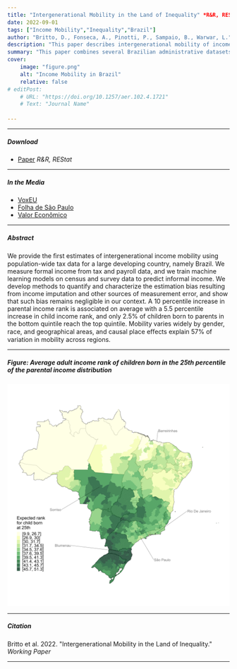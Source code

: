 ```yaml
---
title: "Intergenerational Mobility in the Land of Inequality" *R&R, REStat*
date: 2022-09-01
tags: ["Income Mobility","Inequality","Brazil"]
author: "Britto, D., Fonseca, A., Pinotti, P., Sampaio, B., Warwar, L."
description: "This paper describes intergenerational mobility of income in Brazil." 
summary: "This paper combines several Brazilian administrative datasets to measure individual level intergenerational income mobility." 
cover:
    image: "figure.png"
    alt: "Income Mobility in Brazil"
    relative: false
# editPost:
    # URL: "https://doi.org/10.1257/aer.102.4.1721"
    # Text: "Journal Name"

---
```


---

##### Download

+ [Paper](IGM_BFPSW.pdf) *R&R, REStat*

---

##### In the Media

+ [VoxEU](https://cepr.org/voxeu/columns/intergenerational-mobility-land-inequality-case-brazil)
+ [Folha de São Paulo](https://www1.folha.uol.com.br/mercado/2022/10/filhos-de-familias-pobres-tem-so-25-de-chance-de-chegar-ao-topo-no-brasil.shtml)
+ [Valor Econômico](https://valor.globo.com/brasil/noticia/2022/10/16/no-brasil-local-de-nascimento-afeta-chance-de-subir-na-vida.ghtml)

---

##### Abstract

We provide the ﬁrst estimates of intergenerational income mobility using population-wide tax data for a large developing country, namely Brazil. We measure formal income from tax and payroll data, and we train machine learning models on census and survey data to predict informal income. We develop methods to quantify and characterize the estimation bias resulting from income imputation and other sources of measurement error, and show that such bias remains negligible in our context. A 10 percentile increase in parental income rank is associated on average with a 5.5 percentile increase in child income rank, and only 2.5% of children born to parents in the bottom quintile reach the top quintile. Mobility varies widely by gender, race, and geographical areas, and causal place eﬀects explain 57% of variation in mobility across regions.

---

##### Figure: Average adult income rank of children born in the 25th percentile of the parental income distribution

![](figure.png)

---

##### Citation

Britto et al. 2022. "Intergenerational Mobility in the Land of Inequality." *Working Paper* 

---



